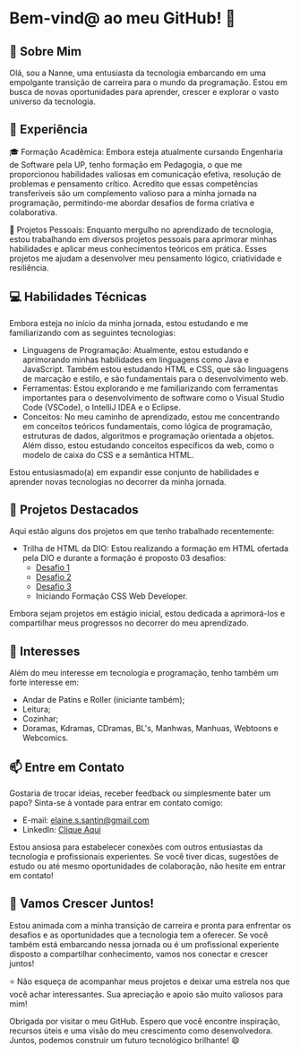 # Bem-vind@ ao meu GitHub! 👋

## 📖 Sobre Mim

Olá, sou a Nanne, uma entusiasta da tecnologia embarcando em uma empolgante transição de carreira para o mundo da programação. Estou em busca de novas oportunidades para aprender, crescer e explorar o vasto universo da tecnologia.

## 💼 Experiência

🎓 Formação Acadêmica: Embora esteja atualmente cursando Engenharia de Software pela UP, tenho formação em Pedagogia, o que me proporcionou habilidades valiosas em comunicação efetiva, resolução de problemas e pensamento crítico. Acredito que essas competências transferíveis são um complemento valioso para a minha jornada na programação, permitindo-me abordar desafios de forma criativa e colaborativa.

💼 Projetos Pessoais: Enquanto mergulho no aprendizado de tecnologia, estou trabalhando em diversos projetos pessoais para aprimorar minhas habilidades e aplicar meus conhecimentos teóricos em prática. Esses projetos me ajudam a desenvolver meu pensamento lógico, criatividade e resiliência.

## 💻 Habilidades Técnicas

Embora esteja no início da minha jornada, estou estudando e me familiarizando com as seguintes tecnologias:

- Linguagens de Programação: Atualmente, estou estudando e aprimorando minhas habilidades em linguagens como Java e JavaScript. Também estou estudando HTML e CSS, que são linguagens de marcação e estilo, e são fundamentais para o desenvolvimento web.
- Ferramentas: Estou explorando e me familiarizando com ferramentas importantes para o desenvolvimento de software como o Visual Studio Code (VSCode), o IntelliJ IDEA e o Eclipse.
- Conceitos: No meu caminho de aprendizado, estou me concentrando em conceitos teóricos fundamentais, como lógica de programação, estruturas de dados, algoritmos e programação orientada a objetos. Além disso, estou estudando conceitos específicos da web, como o modelo de caixa do CSS e a semântica HTML.

Estou entusiasmado(a) em expandir esse conjunto de habilidades e aprender novas tecnologias no decorrer da minha jornada.

## 🔭 Projetos Destacados

Aqui estão alguns dos projetos em que tenho trabalhado recentemente:

- Trilha de HTML da DIO: Estou realizando a formação em HTML ofertada pela DIO e durante a formação é proposto 03 desafios:
  - [Desafio 1](https://github.com/NanneSantin/trilha-html-modulo-1.git)
  - [Desafio 2](https://github.com/NanneSantin/trilha-html-modulo-2.git)
  - [Desafio 3](https://github.com/NanneSantin/trilha-html-modulo-3.git)
  - Iniciando Formação CSS Web Developer.

Embora sejam projetos em estágio inicial, estou dedicada a aprimorá-los e compartilhar meus progressos no decorrer do meu aprendizado.

## 🌱 Interesses

Além do meu interesse em tecnologia e programação, tenho também um forte interesse em:

- Andar de Patins e Roller (iniciante também);
- Leitura;
- Cozinhar;
- Doramas, Kdramas, CDramas, BL's, Manhwas, Manhuas, Webtoons e Webcomics.

## 📫 Entre em Contato

Gostaria de trocar ideias, receber feedback ou simplesmente bater um papo? Sinta-se à vontade para entrar em contato comigo:

- E-mail: elaine.s.santin@gmail.com
- LinkedIn: [Clique Aqui](https://www.linkedin.com/in/elaine-stefani/)

Estou ansiosa para estabelecer conexões com outros entusiastas da tecnologia e profissionais experientes. Se você tiver dicas, sugestões de estudo ou até mesmo oportunidades de colaboração, não hesite em entrar em contato!

## 🚀 Vamos Crescer Juntos!

Estou animada com a minha transição de carreira e pronta para enfrentar os desafios e as oportunidades que a tecnologia tem a oferecer. Se você também está embarcando nessa jornada ou é um profissional experiente disposto a compartilhar conhecimento, vamos nos conectar e crescer juntos!

⭐️ Não esqueça de acompanhar meus projetos e deixar uma estrela nos que você achar interessantes. Sua apreciação e apoio são muito valiosos para mim!

Obrigada por visitar o meu GitHub. Espero que você encontre inspiração, recursos úteis e uma visão do meu crescimento como desenvolvedora. Juntos, podemos construir um futuro tecnológico brilhante! 😄
